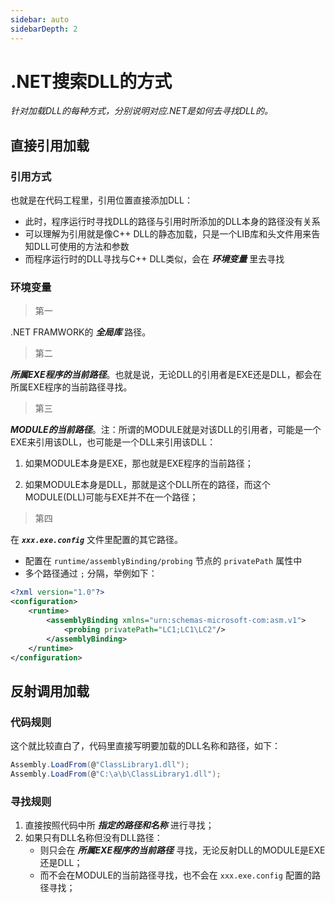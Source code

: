```yaml
---
sidebar: auto
sidebarDepth: 2
---
```


# .NET搜索DLL的方式

*针对加载DLL的每种方式，分别说明对应.NET是如何去寻找DLL的。*



## 直接引用加载

### 引用方式

也就是在代码工程里，引用位置直接添加DLL：

- 此时，程序运行时寻找DLL的路径与引用时所添加的DLL本身的路径没有关系
- 可以理解为引用就是像C++ DLL的静态加载，只是一个LIB库和头文件用来告知DLL可使用的方法和参数
- 而程序运行时的DLL寻找与C++ DLL类似，会在 ***环境变量*** 里去寻找



### 环境变量

> 第一

.NET FRAMWORK的 ***全局库*** 路径。

> 第二

***所属EXE程序的当前路径***。也就是说，无论DLL的引用者是EXE还是DLL，都会在所属EXE程序的当前路径寻找。

> 第三

***MODULE的当前路径***。注：所谓的MODULE就是对该DLL的引用者，可能是一个EXE来引用该DLL，也可能是一个DLL来引用该DLL：

1. 如果MODULE本身是EXE，那也就是EXE程序的当前路径；

2. 如果MODULE本身是DLL，那就是这个DLL所在的路径，而这个MODULE(DLL)可能与EXE并不在一个路径；

> 第四

在 ***`xxx.exe.config`*** 文件里配置的其它路径。

- 配置在 `runtime/assemblyBinding/probing` 节点的 `privatePath` 属性中
- 多个路径通过 `;` 分隔，举例如下：

```xml {5}
<?xml version="1.0"?>
<configuration>
	<runtime>
		<assemblyBinding xmlns="urn:schemas-microsoft-com:asm.v1">
			<probing privatePath="LC1;LC1\LC2"/>
		</assemblyBinding>
	</runtime>
</configuration>
```



## 反射调用加载

### 代码规则

这个就比较直白了，代码里直接写明要加载的DLL名称和路径，如下：

```csharp
Assembly.LoadFrom(@"ClassLibrary1.dll");
Assembly.LoadFrom(@"C:\a\b\ClassLibrary1.dll");
```



### 寻找规则

1. 直接按照代码中所 ***指定的路径和名称*** 进行寻找；
2. 如果只有DLL名称但没有DLL路径：
    - 则只会在 ***所属EXE程序的当前路径*** 寻找，无论反射DLL的MODULE是EXE还是DLL；
    - 而不会在MODULE的当前路径寻找，也不会在 `xxx.exe.config` 配置的路径寻找；

